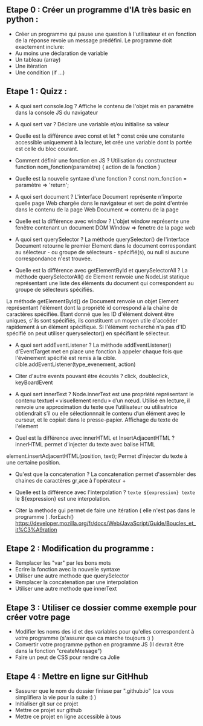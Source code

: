  ## Etape 0 : Créer un programme d'IA très basic en python :
  - Créer un programme qui pause une question à l'utilisateur et en fonction de la réponse revoie un message prédéfini. Le programme doit exactement inclure:
  - Au moins une déclaration de variable
  - Un tableau (array)
  - Une itération
  - Une condition (if ...)

 ## Etape 1 : Quizz :

  - A quoi sert console.log ? 
  Affiche le contenu de l'objet mis en paramètre dans la console JS du navigateur

  - A quoi sert var ? 
  Déclare une variable et/ou initialise sa valeur

  - Quelle est la différence avec const et let ?
const crée une constante accessible uniquement à la lecture, 
let crée une variable dont la portée est celle du bloc courant.

  - Comment définir une fonction en JS ? Utilisation du constructeur 
  function nom_fonction(paramètre) {
      action de la fonction
  }

  - Quelle est la nouvelle syntaxe d'une fonction ?
  const nom_fonction = paramètre => 'return';

  - A quoi sert document ?
  L'interface Document représente n'importe quelle page Web chargée dans le navigateur et sert de point d'entrée dans le contenu de la page Web
  Document => contenu de la page

  - Quelle est la différence avec window ?
  L'objet window représente une fenêtre contenant un document DOM
  Window => fenetre de la page web

  - A quoi sert querySelector ?
La méthode querySelector() de l'interface Document retourne le premier Element dans le document correspondant au sélecteur - ou groupe de sélecteurs - spécifié(s), ou null si aucune correspondance n'est trouvée.

  - Quelle est la différence avec getElementById et querySelectorAll ?
  La méthode querySelectorAll() de Element renvoie une NodeList statique représentant une liste des éléments du document qui correspondent au groupe de sélecteurs spécifiés.
  
  La méthode getElementById() de Document renvoie un objet  Element représentant l'élément dont la propriété  id correspond à la chaîne de caractères spécifiée. Étant donné que les ID d'élément doivent être uniques, s'ils sont spécifiés, ils constituent un moyen utile d'accéder rapidement à un élément spécifique. Si l'élément recherché n'a pas d'ID spécifié on peut utiliser queryselector() en spécifiant le sélecteur. 

  - A quoi sert addEventListener ?
La méthode addEventListener() d'EventTarget met en place une fonction à appeler chaque fois que l'événement spécifié est remis à la cible.
cible.addEventListener(type_evenement, action) 

  - Citer d'autre events pouvant être écoutés ?
  click, doubleclick, keyBoardEvent

  - A quoi sert innerText ?
Node.innerText est une propriété représentant le contenu textuel « visuellement rendu » d’un nœud. Utilisé en lecture, il renvoie une approximation du texte que l’utilisateur ou utilisatrice obtiendrait s’il ou elle sélectionnnait le contenu d’un élément avec le curseur, et le copiait dans le presse-papier.
Affichage du texte de l'element

  - Quel est la différence avec innerHTML et InsertAdjacentHTML ?
innerHTML permet d'injecter du texte avec balise HTML


element.insertAdjacentHTML(position, text); Permet d'injecter du texte à une certaine position.

  - Qu'est que la concatenation ?
La concatenation permet d'assembler des chaines de caractères gr¸ace à l'opérateur +

  - Quelle est la différence avec l'interpolation ?
`texte ${expression} texte` le ${expression} est une interpolation.

  - Citer la methode qui permet de faire une itération ( elle n'est pas dans le programme )
.forEach()
https://developer.mozilla.org/fr/docs/Web/JavaScript/Guide/Boucles_et_it%C3%A9ration

 ## Etape 2 : Modification du programme :

  - Remplacer les "var" par les bons mots
  - Ecrire la fonction avec la nouvelle syntaxe
  - Utiliser une autre methode que querySelector
  - Remplacer la concatenation par une interpolation
  - Utiliser une autre methode que innerText

 ## Etape 3 : Utiliser ce dossier comme exemple pour créer votre page

  - Modifier les noms des id et des variables pour qu'elles correspondent à votre programme (s'assurer que ca marche toujours :) )
  - Convertir votre programme python en programme JS (Il devrait être dans la fonction "createMessage")
  - Faire un peut de CSS pour rendre ca Jolie

 ## Etape 4 : Mettre en ligne sur GitHhub

  - Sassurer que le nom du dossier finisse par ".github.io" (ca vous simplifiera la vie pour la suite :) )
  - Initialiser git sur ce projet
  - Mettre ce projet sur github
  - Mettre ce projet en ligne accessible à tous

